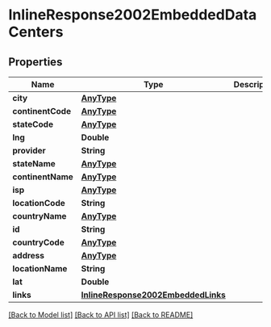 # InlineResponse2002EmbeddedDataCenters

## Properties
Name | Type | Description | Notes
------------ | ------------- | ------------- | -------------
**city** | [**AnyType**](.md) |  | 
**continentCode** | [**AnyType**](.md) |  | 
**stateCode** | [**AnyType**](.md) |  | 
**lng** | **Double** |  | 
**provider** | **String** |  | 
**stateName** | [**AnyType**](.md) |  | 
**continentName** | [**AnyType**](.md) |  | 
**isp** | [**AnyType**](.md) |  | 
**locationCode** | **String** |  | 
**countryName** | [**AnyType**](.md) |  | 
**id** | **String** |  | 
**countryCode** | [**AnyType**](.md) |  | 
**address** | [**AnyType**](.md) |  | 
**locationName** | **String** |  | 
**lat** | **Double** |  | 
**links** | [**InlineResponse2002EmbeddedLinks**](InlineResponse2002EmbeddedLinks.md) |  | 

[[Back to Model list]](../README.md#documentation-for-models) [[Back to API list]](../README.md#documentation-for-api-endpoints) [[Back to README]](../README.md)


